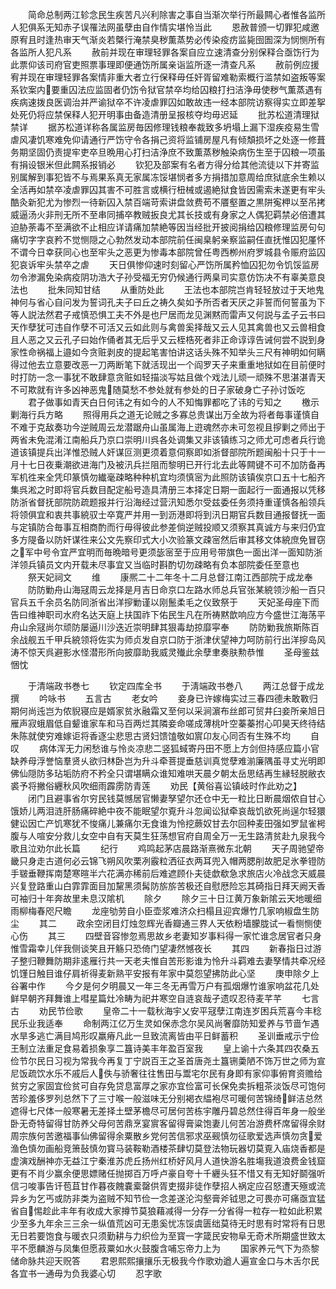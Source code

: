 <!-- { "loadSidebar": true } -->
　　简命总制两江轸念民生疾苦凡兴利除害之事自当渐次举行所最闗心者惟各监所人犯俱系无知赤子误罹法网虽孽由自作情实堪怜当此
　　恩赦普颁一切罪犯咸邀原宥且时逢热审天气渐炎若槩行淹禁臭秽薫蒸势必传染疫疠监毙囹圄深为悯恻所有各监所人犯凡系
　　赦前并现在审理轻罪各案自应立速清查分别保释合亟饬行为此票仰该司府官吏照票事理即便通饬所属亲诣监所逐一清查凡系
　　赦前例应援宥并现在审理轻罪各案情非重大者立行保释毋任奸胥留难勒索概行滥禁如盗叛等案系钦案内要重囚法应监固者仍饬令狱官禁卒均给囚粮打扫洁浄毋使秽气薫蒸遇有疾病速拨良医调治并严谕狱卒不许凌虐罪囚如敢故违一经本部院访察得实立即差挐处死仍将应禁保释人犯开明事由备造清册呈报核夺均毋迟延
　　批苏松道清理狱禁详
　　据苏松道详称各属监房毎因修理钱粮奉裁致多坍塌上漏下湿疾疫易生雪虐风凄饥寒难免仰请通行严饬守令各捐己资将监铺房屋凡有倾頽损坏之处逐一修葺务期坚固仍责提牢吏卒旦晩用心打扫洁浄庶不致薫蒸秽触染病伤生至于囚粮一项虽有捐设银米但此闗系报销必
　　钦犯及部案有名者方得分给其他流徒以下并寄监别属解到事犯皆不与焉果系真无家属冻馁堪悯者多方捐措加意周给庶狱底余生赖以全活再如禁卒凌虐罪囚其害不可胜言或横行杻械或遏絶狱食皆因需索未遂更有牢头酷灸新犯尤为惨烈一待新囚入禁百端苛索讲盘敛费苟不餍壑置之黒阱寃柙以至吊拷威逼汤火非刑无所不至串同捕卒教贼扳良尤其长技或有身家之人偶犯羁禁必倍遭其迫胁荼毒不至满欲不止相应详请痛加禁絶等因当经批开披阅捐给囚粮修理监房句句痛切字字哀矜不觉恻隠之心勃然发动本部院前任闽臬躬亲察监嗣任直抚惟囚犯厪怀不谓今日幸获同心也至牢头之恶更为惨毒本部院曾任粤西栁州府罗城县令赈府监囚犯哀诉牢头禁卒之虐
　　天日俱惨仰速时刻留心严饬所属矜恤囚犯勿令饥馁监房勿令渗漏免染病疫阴功浩大子孙受福无穷仍候通行两臬司实意仿饬决不有辜美意良法也
　　批朱同知甘结
　　从重防处此
　　王法也本部院岂肯轻轻放过于天地鬼神何与省心自问发为誓词孔夫子曰丘之祷久矣如予所否者天厌之非誓而何誓虽为下等人説法然君子戒慎恐惧工夫不外是也尸居而龙见渊黙而雷声又何説与孟子云书曰天作孽犹可违自作孽不可活又云如此则与禽兽奚择哉又云人见其禽兽也又云兽相食且人恶之又云孔子曰始作俑者其无后乎又云桎梏死者非正命谆谆告诫何尝不説到身家性命祸福上邉如今贪赃剥皮的提起笔害怕讲这话头殊不知举头三尺有神明如何瞒得过他去立意要改恶一刀两断笔下就活现出一个阎罗天子来重重地狱如在目前便时时打防一念一事犹不敢肆意贪赃如轻描淡写姑且做个戏法儿顽一顽殊不思湛湛青天不可欺就有许多凶神恶鬼随莫愁不参处就有参处的日子家破身亡子孙讨饭吃
　　君子做事如青天白日何讳之有如今的人不知悔罪都吃了讳的亏知之
　　檄示剿海行兵方略
　　照得用兵之道无论贼之多寡总贵谋出万全故为将者毎事谨慎自不难于克敌奏功今逆贼周云龙潜踞舟山虽属海上逰魂然亦未可忽视且摉剿之师出于两省未免混淆江南船兵乃京口崇明川呉各处调集又非该镇练习之师尤可虑者兵行诡道该镇提兵出洋惟恐贼人奸谋叵测更须着意伺察即如浙督部院所题闽船十只于十一月十七日夜乗潮欲进海门及被汛兵拦阻而黎明已开行北去此等闗键不可不加防备再军机徃来全凭印篆慎勿纎毫疎略种种机宜均须慎宻为此照防该镇俟京口五十七船齐集呉淞之时即将官兵数目配定船号造具清册三本择定日期一面起行一面通报以凭移防浙省督抚部院防疏题报并行沿海经过营汛知悉尔受兹委任务须持重谨慎各船领兵将领俱宜和衷共事綂驭士卒寛严并用一到沥港即将到汛日期官兵数目通报督抚一面与定镇防合毎事互相商酌而行毋得彼此参差倘逆贼投顺又须察其真诚方与来归仍宜多方隄备以防奸谋徃来公文先察印式大小次验篆文疎宻然后审其移文体綂庶免冒窃之军中号令宜严宜明而毎晩暗号更须毖宻至于应用号带旗色一面出洋一面知防浙洋领兵镇员文内开载未尽事宜又当临时斟酌切勿疎略有负本部院委任至意也
　　祭天妃祠文
　　维
　　康熈二十二年冬十二月总督江南江西部院于成龙奉
　　防防勦舟山海冦周云龙择是月吉日命京口左路水师总兵官张某綂领沙船一百只官兵五千余员名防同浙省出洋摉勦谨以刚鬛柔毛之仪致祭于
　　天妃圣母座下而告曰维神职司水府名达天庭上扶国祚下佑民生凡在所祷黙歆响应方今盛世江海荡平舟山余冦尚尔顽防屡逼川沙迭近崇明肆其狠毒劫掠靡寜奉
　　防防勦我旅斯陈百余战舰五千甲兵綂领将佐实为师贞发自京口防于浙津伏望神力呵防前行出洋摉岛风涛不惊天呉避影水怪潜形所向披靡助我威灵殱此余孽聿奏肤勲恭惟
　　圣母鉴兹悃忱











　　于清端政书巻七
　　钦定四库全书
　　于淸端政书巻八
　　两江总督于成龙撰
　　吟咏书
　　五言古
　　老女吟
　　妾身已许嫁梅实过三春四德未敢斁归期何尚迍岂为侬貎寝应是婿家贫氷融霜又至何以采涧濵布丝郎可贸井臼妾所亲旭日雁声寂蛾眉低自颦谁家车和马百两烂其隣妾命嗟成薄桃叶空蓁蓁拊心叩昊天终待结朱陈就使穷难嫁讵将香逐尘悲思古贤妇馈馌敬如賔卬友心同否有生殊不均
　　自叹
　　病体浑无力闲愁谁与怜炎凉悲二竖狐蜮寄丹田不愿上方剑但持感应篇小官缺养母浮誉恼羣贤乆欲归林卧岂为升斗牵菩提垂慈训真觉孽难湔廉隅虽寻丈光明即佛仙隠防多玷垢防府不矜全只谓堪瞒众谁知难哄天晨夕朝太岳思结再生縁轻脱敝衣裘予将撇俗纒秋风吹细雨霹雳防青莲
　　劝民【黄俗喜讼镇岐时作此劝之】
　　闭门且避事省尔穷民钱莫憾居官懒妻孥望尔还仓中无一粒比日断晨烟侬自甘心饿娇儿两泪涟肝肠痛碎絶中夜不能眠望尔覔升斗忽闻讼狱牵哀哉饥欲死尚逞尔轻獧健讼因亡产饥寒犹不悛痛儿兼痛尔无食谁为怜挖蕨奴甘去尔回种麦田强如罗鼠雀枵腹与人喧安分救儿女空中自有天莫生狂荡想官府自周全万一无生路清贫赴九泉我今歌且泣劝尔此长篇
　　纪行
　　鸡鸣起茅店晨路渐熹微东北朝
　　天子周驰望帝畿只身走古道何必云锦飞朔风吹栗冽霰粒洒征衣两耳兜入帽两腮削故肥足氷拳镫防手皲垂鞭挥南楚寒暄半六花满亦稀前后难遮顾仆夫徒歔欷急求旅店火冷战念天威晨兴复登路重山白霏霏面目加黧黑须髯防旂旂苦极还自慰厯险忘其碕指日拜天阙天香可袖归十年奔故里未息汉隂机
　　除夕
　　除夕三十日江黄万象新隂云天地暖细雨柳梅春咫尺瞻
　　龙座劬劳自小臣壶浆难济众扫榻且迎宾爆竹几家响椒盘生防尘
　　其二
　　政余空闭目灯烛忽辉光香瓣通三界人天依粉墙朦胧试一看恻恻使心伤
　　其三
　　四壁音容惨忽焉思故乡老妻知岁事料得一家忙谁念居官者只身惟雪霜幸儿伴我侧谈笑且开觞只恐倚门望凄然憾夜长
　　其四
　　新春指日过游子整归鞭舞防期非逺雁行共一天老夫惟自苦形影谁为怜升斗羁难去妻孥情共牵况经饥馑日触目谁仔肩祈得麦新熟平安报有年家中莫怨望拂防此心坚
　　庚申除夕上谷署中作
　　今夕是何夕明晨又一年三冬无再雪万户有孤烟爆竹谁家响盆花几处鲜早朝齐拜舞谁上嘒星篇灶冷畴为祀井寒空自涟哀哉孑遗叹忍待麦芊芊
　　七言古
　　劝民节俭歌
　　皇帝二十一载秋海宇乂安平冦孽江南连岁困兵荒喜今丰稔民乐业我适奉
　　命制两江亿万生灵如保赤念尔吴风尚奢靡防知爱养与节啬乍遇水旱多逃亡满目鸠形叹羸瘠凡此一旦致流离皆由平日鲜蓄积
　　圣训垂戒示宁俭王制立法重足食易着损象享二簋诗美丰年盈百室我
　　皇上谕十六条其四农桑五俭节尔民日习视为常我今再复丁宁説百王之圣首唐尧土簋铏羮陋不饰万世之师为宣尼饭疏饮水乐不戚后人佚与骄奢往往售田与鬻宅尔民有身即有家仰事俯育资赡给贫穷之家固宜俭贫可自存免贷息富厚之家亦宜俭富可长保免卖拆粗茶淡饭尽可饱何苦珍羞侈罗列总然下了三寸喉一般滋味无分别褐衣緼袍尽可暖何苦锦绮鲜洁总然遮得七尺体一般寒暑无差择土壁茅檐尽可居何苦栋宇雕丹碧总然住得百年身一般坐卧无奇特留得甘防养父母何苦鼎烹宴賔客留得膏粱饱妻儿何苦冶游费杯席留得余财周宗族何苦邀福事仙佛留得余粟散乡党何苦信邪求巫觋慎勿征歌爱选声慎勿贪爱渔色慎勿画船竞箫鼔慎勿寳马装鞍勒酒楼茶肆切莫登法物玩器切莫覔入庙烧香都是虚演戏酬神亦无益江宁秦淮苏虎丘扬州红桥好风月人道快游名胜塲我道浪费金钱窟更有不肖少赢余便思嫖赌任抛掷百万呼卢豪自夸十千纒头狂不惜又有无知好鬬强听信刁唆事告讦苞苴甘作暮夜餽嚢槖罄供胥吏掇非徒作孽招人祸定应召怒遭天殛或流异乡为乞丐或防非类为盗贼不知节俭一念差遂沦沟壑膏斧钺思之可畏亦可痛亟宜猛省自惕趁此丰年有收成大家撙节莫狼藉减得一分存一分省得一粒存一粒如此积累少至多九年余三三余一纵值荒凶可无患奚忧冻馁虞匮绌莫待无时思有时常将有日思无日若要饱食与暖衣只须勤耕与力织俭为至寳一字箴民安物阜无奇术所期盛世致太平不愿麟游与凤集但愿菽粟如水火鼓腹含哺忘帝力上为
　　国家养元气下为烝黎储命脉共迎天贶答
　　君恩熙熙攘攘乐无极我今作歌劝遒人遍宣金口与木舌尔民各宜书一通毋为负我婆心切
　　忍字歌
